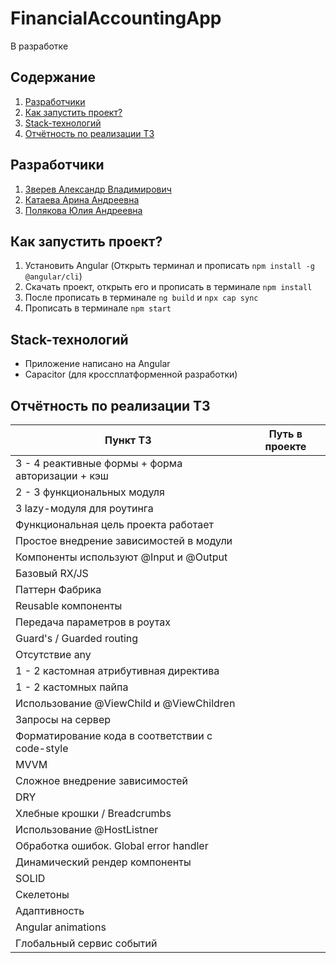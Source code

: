 # FinancialAccountingApp
В разработке

## Содержание

1. <a href = "#people">Разработчики</a>
2. <a href = "#start">Как запустить проект?</a>
3. <a href = "#stack">Stack-технологий</a>
4. <a href = "#technical_assignment">Отчётность по реализации ТЗ</a>

<a name = people></a>
## Разработчики
  1. [Зверев Александр Владимирович](https://github.com/wefspy)
  2. [Катаева Арина Андреевна](https://github.com/arinakataeva007)
  3. [Полякова Юлия Андреевна](https://github.com/1zbbxzak1)
  
<a name = start></a>
## Как запустить проект?
  1. Установить Angular (Открыть терминал и прописать `npm install -g @angular/cli`)
  2. Скачать проект, открыть его и прописать в терминале `npm install`
  3. После прописать в терминале `ng build` и `npx cap sync`
  4. Прописать в терминале `npm start`
  
<a name = stack></a>  
## Stack-технологий
- Приложение написано на Angular
- Capacitor (для кроссплатформенной разработки)
 
<a name = technical_assignment></a>
## Отчётность по реализации ТЗ

| Пункт ТЗ | Путь в проекте  |
| ------- | --- |
| 3 - 4 реактивные формы + форма авторизации + кэш |  |
| 2 - 3 функциональных модуля |  |
| 3 lazy-модуля для роутинга |  |
| Функциональная цель проекта работает |  |
| Простое внедрение зависимостей в модули |  |
| Компоненты используют @Input и @Output |  |
| Базовый RX/JS |  |
| Паттерн Фабрика |  |
| Reusable компоненты |  |
| Передача параметров в роутах |  |
| Guard's / Guarded routing |  |
| Отсутствие any |  |
| 1 - 2 кастомная атрибутивная директива |  |
| 1 - 2 кастомных пайпа |  |
| Использование @ViewChild и @ViewChildren |  |
| Запросы на сервер |  |
| Форматирование кода в соответствии с code-style |  |
| MVVM |  |
| Сложное внедрение зависимостей |  |
| DRY |  |
| Хлебные крошки / Breadcrumbs |  |
| Использование @HostListner |  |
| Обработка ошибок. Global error handler |  |
| Динамический рендер компоненты |  |
| SOLID |  |
| Скелетоны |  |
| Адаптивность |  |
| Angular animations |  |
| Глобальный сервис событий |  |
